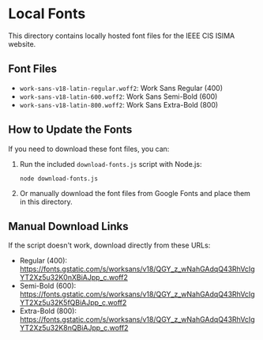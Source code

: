 # Local Fonts

This directory contains locally hosted font files for the IEEE CIS ISIMA website. 

## Font Files

- `work-sans-v18-latin-regular.woff2`: Work Sans Regular (400)
- `work-sans-v18-latin-600.woff2`: Work Sans Semi-Bold (600)
- `work-sans-v18-latin-800.woff2`: Work Sans Extra-Bold (800)

## How to Update the Fonts

If you need to download these font files, you can:

1. Run the included `download-fonts.js` script with Node.js:
   ```
   node download-fonts.js
   ```

2. Or manually download the font files from Google Fonts and place them in this directory.

## Manual Download Links

If the script doesn't work, download directly from these URLs:

- Regular (400): https://fonts.gstatic.com/s/worksans/v18/QGY_z_wNahGAdqQ43RhVcIgYT2Xz5u32K0nXBiAJpp_c.woff2
- Semi-Bold (600): https://fonts.gstatic.com/s/worksans/v18/QGY_z_wNahGAdqQ43RhVcIgYT2Xz5u32K5fQBiAJpp_c.woff2
- Extra-Bold (800): https://fonts.gstatic.com/s/worksans/v18/QGY_z_wNahGAdqQ43RhVcIgYT2Xz5u32K8nQBiAJpp_c.woff2
